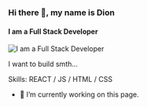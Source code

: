 ### Hi there 👋, my name is Dion
#### I am a Full Stack Developer
![I am a Full Stack Developer](https://swas.io/static/hello-world-banner-d0a141d7bfcd1933c1d175b273805281-535e3.webp)

I want to build smth...

Skills: REACT / JS / HTML / CSS

- 🔭 I’m currently working on this page. 




